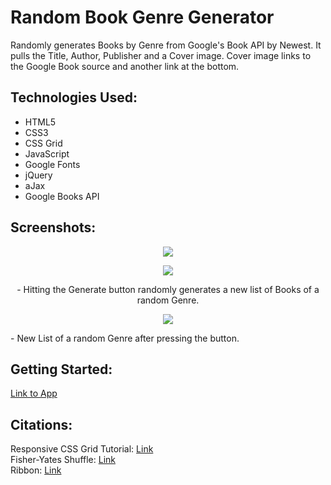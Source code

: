 # **Random Book Genre Generator**
Randomly generates Books by Genre from Google's Book API by Newest. It pulls the Title, Author, Publisher and a Cover image. Cover image links to the Google Book source and another link at the bottom.

## Technologies Used:

- HTML5
- CSS3
- CSS Grid
- JavaScript
- Google Fonts
- jQuery
- aJax
- Google Books API

## Screenshots:
<p align="center"><img src="https://i.imgur.com/vXsqjWQ.png"></p>

<p align="center"><img src="https://i.imgur.com/EH8Cr9O.png"></p>

<p align="center">- Hitting the Generate button randomly generates a new list of Books of a random Genre.</p>

<p align="center"><img src="https://i.imgur.com/0gkiz9N.png"></p>

<p align="left">- New List of a random Genre after pressing the button.</p>

## Getting Started:

<a href="https://resplendent-semifreddo-3124d4.netlify.app/" target="_blank">Link to App</a>

## Citations:

Responsive CSS Grid Tutorial: [Link](https://www.youtube.com/watch?v=68O6eOGAGqA)<br>
Fisher-Yates Shuffle: [Link](https://bost.ocks.org/mike/shuffle/)<br>
Ribbon: [Link](https://codepen.io/Magns/pen/QpbjEe)